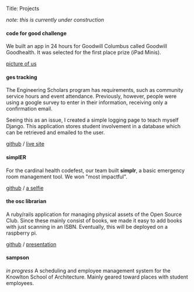 Title: Projects

*note: this is currently under construction*

#### code for good challenge
We built an app in 24 hours for Goodwill Columbus called Goodwill Goodhealth.
It was selected for the first place prize (iPad Minis).

[picture of us](/files/static-site-images/jpmc_winners.jpg)

#### ges tracking
The Engineering Scholars program has requirements, such as community service
hours and event attendance. Previously, however, people were using a google
survey to enter in their information, receiving only a confirmation email.

Seeing this as an issue, I created a simple logging page to teach myself
Django. This application stores student involvement in a database which
can be retrieved and emailed to the user.

[github](https://github.com/notori0us/geswebsite) / [live site](https://www.osugreenscholars.org)

#### simplER
For the cardinal health codefest, our team built **simplr**, a basic emergency
room management tool. We won "most impactful".

[github](https://github.com/osuosc/sharklightning-hackathon) / [a selfie](/files/static-site-images/selfie.jpg)

#### the osc librarian
A ruby/rails application for managing physical assets of the Open Source Club.
Since these mainly consist of books, we made it easy to add books with just
scanning in an ISBN. Eventually, this will be deployed on a raspberry pi.

[github](https://github.com/OSUOSC/librarian) / [presentation](https://docs.google.com/presentation/d/15LPy2YG5MhUaEfo-TfR052aHmaggqmXlZJh787gb4IU/edit?usp=sharing)

#### sampson
*in progress*
A scheduling and employee management system for the Knowlton
School of Architecture. Mainly geared toward places with student employees.
